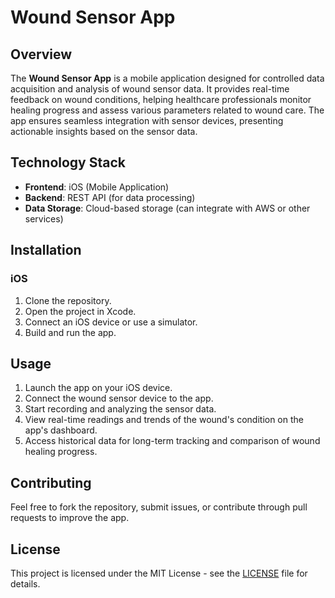 # Wound Sensor App

## Overview
The **Wound Sensor App** is a mobile application designed for controlled data acquisition and analysis of wound sensor data. It provides real-time feedback on wound conditions, helping healthcare professionals monitor healing progress and assess various parameters related to wound care. The app ensures seamless integration with sensor devices, presenting actionable insights based on the sensor data.

## Technology Stack
- **Frontend**: iOS (Mobile Application)
- **Backend**: REST API (for data processing)
- **Data Storage**: Cloud-based storage (can integrate with AWS or other services)

## Installation

### iOS
1. Clone the repository.
2. Open the project in Xcode.
3. Connect an iOS device or use a simulator.
4. Build and run the app.

## Usage
1. Launch the app on your iOS device.
2. Connect the wound sensor device to the app.
3. Start recording and analyzing the sensor data.
4. View real-time readings and trends of the wound's condition on the app's dashboard.
5. Access historical data for long-term tracking and comparison of wound healing progress.

## Contributing
Feel free to fork the repository, submit issues, or contribute through pull requests to improve the app.

## License
This project is licensed under the MIT License - see the [LICENSE](LICENSE) file for details.
